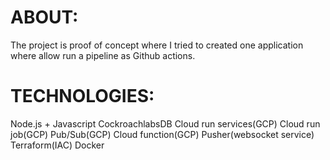 ABOUT:
==========

The project is proof of concept where I tried to created one application where allow run a pipeline as Github actions.

TECHNOLOGIES:
=============

Node.js + Javascript
CockroachlabsDB
Cloud run services(GCP)
Cloud run job(GCP)
Pub/Sub(GCP)
Cloud function(GCP)
Pusher(websocket service)
Terraform(IAC)
Docker
